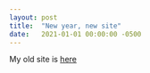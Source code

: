 ```yaml
---
layout: post
title:  "New year, new site"
date:   2021-01-01 00:00:00 -0500
---
```

My old site is [here](https://benhudson.carbonmade.com/)
